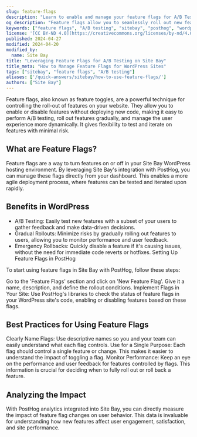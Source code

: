 ```yaml
---
slug: feature-flags
description: "Learn to enable and manage your feature flags for A/B Testing"
og_description: "Feature flags allow you to seamlessly roll out new features to users and perform A/B testing. Discover how to use Site Bay's integrated PostHog feature flags to manage and deploy features with confidence."
keywords: ["feature flags", "A/B testing", "sitebay", "posthog", "wordpress hosting"]
license: '[CC BY-ND 4.0](https://creativecommons.org/licenses/by-nd/4.0)'
published: 2024-04-27
modified: 2024-04-20
modified_by:
  name: Site Bay
title: "Leveraging Feature Flags for A/B Testing on Site Bay"
title_meta: "How to Manage Feature Flags for WordPress Sites"
tags: ["sitebay", "feature flags", "A/B testing"]
aliases: ['/quick-answers/sitebay/how-to-use-feature-flags/']
authors: ["Site Bay"]
---
```


Feature flags, also known as feature toggles, are a powerful technique for controlling the roll-out of features on your website. They allow you to enable or disable features without deploying new code, making it easy to perform A/B testing, roll out features gradually, and manage the user experience more dynamically.
It gives flexibility to test and iterate on features with minimal risk.

## What are Feature Flags?

Feature flags are a way to turn features on or off in your Site Bay WordPress hosting environment. By leveraging Site Bay's integration with PostHog, you can manage these flags directly from your dashboard. This enables a more agile deployment process, where features can be tested and iterated upon rapidly.

## Benefits in WordPress
- A/B Testing: Easily test new features with a subset of your users to gather feedback and make data-driven decisions.
- Gradual Rollouts: Minimize risks by gradually rolling out features to users, allowing you to monitor performance and user feedback.
- Emergency Rollbacks: Quickly disable a feature if it's causing issues, without the need for immediate code reverts or hotfixes.
Setting Up Feature Flags in PostHog

To start using feature flags in Site Bay with PostHog, follow these steps:

Go to the 'Feature Flags' section and click on 'New Feature Flag'. Give it a name, description, and define the rollout conditions.
Implement Flags in Your Site: Use PostHog's libraries to check the status of feature flags in your WordPress site's code, enabling or disabling features based on these flags.

## Best Practices for Using Feature Flags
Clearly Name Flags: Use descriptive names so you and your team can easily understand what each flag controls.
Use for a Single Purpose: Each flag should control a single feature or change. This makes it easier to understand the impact of toggling a flag.
Monitor Performance: Keep an eye on the performance and user feedback for features controlled by flags. This information is crucial for deciding when to fully roll out or roll back a feature.

## Analyzing the Impact
With PostHog analytics integrated into Site Bay, you can directly measure the impact of feature flag changes on user behavior. This data is invaluable for understanding how new features affect user engagement, satisfaction, and site performance.
